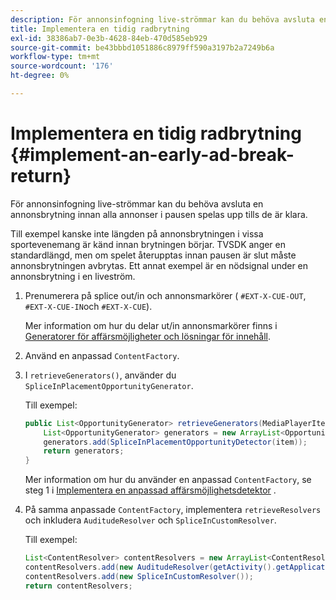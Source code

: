 ```yaml
---
description: För annonsinfogning live-strömmar kan du behöva avsluta en annonsbrytning innan alla annonser i pausen spelas upp tills de är klara.
title: Implementera en tidig radbrytning
exl-id: 38386ab7-0e3b-4628-84eb-470d585eb929
source-git-commit: be43bbbd1051886c8979ff590a3197b2a7249b6a
workflow-type: tm+mt
source-wordcount: '176'
ht-degree: 0%

---
```


# Implementera en tidig radbrytning {#implement-an-early-ad-break-return}

För annonsinfogning live-strömmar kan du behöva avsluta en annonsbrytning innan alla annonser i pausen spelas upp tills de är klara.

Till exempel kanske inte längden på annonsbrytningen i vissa sportevenemang är känd innan brytningen börjar. TVSDK anger en standardlängd, men om spelet återupptas innan pausen är slut måste annonsbrytningen avbrytas. Ett annat exempel är en nödsignal under en annonsbrytning i en liveström.

1. Prenumerera på splice out/in och annonsmarkörer ( `#EXT-X-CUE-OUT`, `#EXT-X-CUE-IN`och `#EXT-X-CUE`).

   Mer information om hur du delar ut/in annonsmarkörer finns i [Generatorer för affärsmöjligheter och lösningar för innehåll](../../../tvsdk-1.4-for-android/content-resolver/android-1.4-content-resolver-about.md).
1. Använd en anpassad `ContentFactory`.
1. I `retrieveGenerators()`, använder du `SpliceInPlacementOpportunityGenerator`.

   Till exempel:

   ```java
   public List<OpportunityGenerator> retrieveGenerators(MediaPlayerItem item) { 
       List<OpportunityGenerator> generators = new ArrayList<OpportunityGenerator>(); 
       generators.add(SpliceInPlacementOpportunityDetector(item)); 
       return generators; 
   }
   ```

   Mer information om hur du använder en anpassad `ContentFactory`, se steg 1 i [Implementera en anpassad affärsmöjlighetsdetektor](../../../tvsdk-1.4-for-android/content-resolver/android-1.4-opp-detector-impl.md) .

1. På samma anpassade `ContentFactory`, implementera `retrieveResolvers` och inkludera `AuditudeResolver` och `SpliceInCustomResolver`.

   Till exempel:

   ```java
   List<ContentResolver> contentResolvers = new ArrayList<ContentResolver>(); 
   contentResolvers.add(new AuditudeResolver(getActivity().getApplicationContext())); 
   contentResolvers.add(new SpliceInCustomResolver()); 
   return contentResolvers;
   ```
